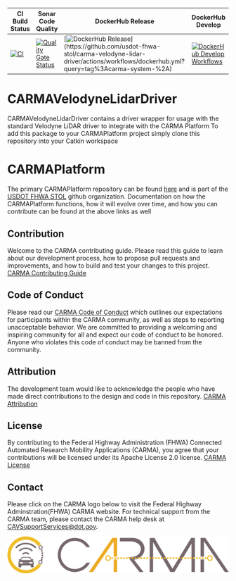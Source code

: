 | CI Build Status | Sonar Code Quality | DockerHub Release | DockerHub Develop |
|------|-----|-----|-----|
[![CI](https://github.com/usdot-fhwa-stol/carma-velodyne-lidar-driver/actions/workflows/ci.yml/badge.svg)](https://github.com/usdot-fhwa-stol/carma-velodyne-lidar-driver/actions/workflows/ci.yml) | [![Quality Gate Status](https://sonarcloud.io/api/project_badges/measure?project=usdot-fhwa-stol_carma-velodyne-lidar-driver&metric=alert_status)](https://sonarcloud.io/dashboard?id=usdot-fhwa-stol_carma-velodyne-lidar-driver) | [![DockerHub Release](https://github.com/usdot-fhwa-stol/carma-velodyne-lidar-driver/actions/workflows/dockerhub.yml/badge.svg?tag=carma-system-*)](https://github.com/usdot-fhwa-stol/carma-velodyne-lidar-driver/actions/workflows/dockerhub.yml?query=tag%3Acarma-system-%2A) | [![DockerHub Develop Workflows](https://github.com/usdot-fhwa-stol/carma-velodyne-lidar-driver/actions/workflows/dockerhub.yml/badge.svg?branch=develop)](https://github.com/usdot-fhwa-stol/carma-velodyne-lidar-driver/actions/workflows/dockerhub.yml?query=branch%3Adevelop)

# CARMAVelodyneLidarDriver
CARMAVelodyneLidarDriver contains a driver wrapper for usage with the standard Velodyne LiDAR driver to integrate with the CARMA Platform
To add this package to your CARMAPlatform project simply clone this repository into your Catkin workspace

# CARMAPlatform
The primary CARMAPlatform repository can be found [here](https://github.com/usdot-fhwa-stol/carma-platform) and is part of the [USDOT FHWA STOL](https://github.com/usdot-fhwa-stol/)
github organization. Documentation on how the CARMAPlatform functions, how it will evolve over time, and how you can contribute can be found at the above links as well

## Contribution
Welcome to the CARMA contributing guide. Please read this guide to learn about our development process, how to propose pull requests and improvements, and how to build and test your changes to this project. [CARMA Contributing Guide](https://github.com/usdot-fhwa-stol/carma-platform/blob/develop/Contributing.md) 

## Code of Conduct 
Please read our [CARMA Code of Conduct](https://github.com/usdot-fhwa-stol/carma-platform/blob/develop/Code_of_Conduct.md) which outlines our expectations for participants within the CARMA community, as well as steps to reporting unacceptable behavior. We are committed to providing a welcoming and inspiring community for all and expect our code of conduct to be honored. Anyone who violates this code of conduct may be banned from the community.

## Attribution
The development team would like to acknowledge the people who have made direct contributions to the design and code in this repository. [CARMA Attribution](https://github.com/usdot-fhwa-stol/carma-platform/blob/develop/ATTRIBUTION.txt) 

## License
By contributing to the Federal Highway Administration (FHWA) Connected Automated Research Mobility Applications (CARMA), you agree that your contributions will be licensed under its Apache License 2.0 license. [CARMA License](https://github.com/usdot-fhwa-stol/carma-platform/blob/develop/docs/License.md) 

## Contact
Please click on the CARMA logo below to visit the Federal Highway Adminstration(FHWA) CARMA website. For technical support from the CARMA team, please contact the CARMA help desk at CAVSupportServices@dot.gov.

[![CARMA Image](https://raw.githubusercontent.com/usdot-fhwa-stol/carma-platform/develop/docs/image/CARMA_icon.png)](https://highways.dot.gov/research/research-programs/operations/CARMA)
